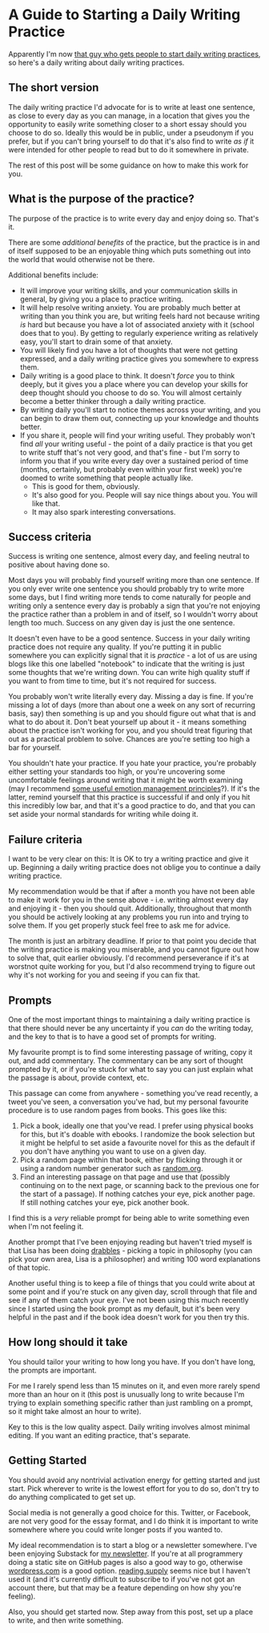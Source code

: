 # A Guide to Starting a Daily Writing Practice

Apparently I'm now [that guy who gets people to start daily writing practices](https://twitter.com/DRMacIver/status/1265999121057546242), so here's a daily writing about daily writing practices.

## The short version

The daily writing practice I'd advocate for is to write at least one sentence, as close to every day as you can manage, in a location that gives you the opportunity to easily write something closer to a short essay should you choose to do so. Ideally this would be in public, under a pseudonym if you prefer, but if you can't bring yourself to do that it's also find to write *as if* it were intended for other people to read but to do it somewhere in private.

The rest of this post will be some guidance on how to make this work for you.

## What is the purpose of the practice?

The purpose of the practice is to write every day and enjoy doing so. That's it.

There are some *additional benefits* of the practice, but the practice is in and of itself supposed to be an enjoyable thing which puts something out into the world that would otherwise not be there.

Additional benefits include:

* It will improve your writing skills, and your communication skills in general, by giving you a place to practice writing.
* It will help resolve writing anxiety. You are probably much better at writing than you think you are, but writing feels hard not because writing *is* hard but because you have a lot of associated anxiety with it (school does that to you). By getting to regularly experience writing as relatively easy, you'll start to drain some of that anxiety.
* You will likely find you have a lot of thoughts that were not getting expressed, and a daily writing practice gives you somewhere to express them.
* Daily writing is a good place to think. It doesn't *force* you to think deeply, but it gives you a place where you can develop your skills for deep thought should you choose to do so. You will almost certainly become a better thinker through a daily writing practice.
* By writing daily you'll start to notice themes across your writing, and you can begin to draw them out, connecting up your knowledge and thouhts better.
* If you share it, people will find your writing useful. They probably won't find *all* your writing useful - the point of a daily practice is that you get to write stuff that's not very good, and that's fine - but I'm sorry to inform you that if you write every day over a sustained period of time (months, certainly, but probably even within your first week) you're doomed to write something that people actually like.
    * This is good for them, obviously.
    * It's also good for you. People will say nice things about you. You will like that.
    * It may also spark interesting conversations.

## Success criteria

Success is writing one sentence, almost every day, and feeling neutral to positive about having done so.

Most days you will probably find yourself writing more than one sentence. If you only ever write one sentence you should probably try to write more some days, but I find writing more tends to come naturally for people and writing only a sentence every day is probably a sign that you're not enjoying the practice rather than a problem in and of itself,
so I wouldn't worry about length too much.
Success on any given day is just the one sentence.

It doesn't even have to be a good sentence.
Success in your daily writing practice does not require any quality. If you're putting it in public somewhere you can explicitly signal that it is *practice* - a lot of us are using blogs like this one labelled "notebook" to indicate that the writing is just some thoughts that we're writing down. You can write high quality stuff if you want to from time to time, but it's not required for success.

You probably won't write literally every day. Missing a day is fine. If you're missing a lot of days (more than about one a week on any sort of recurring basis, say) then something is up and you should figure out what that is and what to do about it. Don't beat yourself up about it - it means something about the practice isn't working for you, and you should treat figuring that out as a practical problem to solve. Chances are you're setting too high a bar for yourself.

You shouldn't hate your practice. If you hate your practice, you're probably either setting your standards too high, or you're uncovering some uncomfortable feelings around writing that it might be worth examining (may I recommend [some useful emotion management principles](https://notebook.drmaciver.com/posts/2020-06-03-09:56.html)?).
If it's the latter, remind yourself that this practice is successful if and only if you hit this incredibly low bar, and that it's a good practice to do, and that you can set aside your normal standards for writing while doing it.

## Failure criteria

I want to be very clear on this: It is OK to try a writing practice and give it up. Beginning a daily writing practice does not oblige you to continue a daily writing practice.

My recommendation would be that if after a month you have not been able to make it work for you in the sense above - i.e. writing almost every day and enjoying it - then you should quit. Additionally, throughout that month you should be actively looking at any problems you run into and trying to solve them. If you get properly stuck feel free to ask me for advice.

The month is just an arbitrary deadline. If prior to that point you decide that the writing practice is making you miserable, and you cannot figure out how to solve that, quit earlier obviously. I'd recommend perseverance if it's at worstnot quite working for you, but I'd also recommend trying to figure out why it's not working for you and seeing if you can fix that.

## Prompts

One of the most important things to maintaining a daily writing practice is that there should never be any uncertainty if you *can* do the writing today, and the key to that is to have a good set of prompts for writing.

My favourite prompt is to find some interesting passage of writing, copy it out, and add commentary. The commentary can be any sort of thought prompted by it, or if you're stuck for what to say you can just explain what the passage is about, provide context, etc. 

This passage can come from anywhere - something you've read recently, a tweet you've seen, a conversation you've had, but my personal favourite procedure is to use random pages from books. This goes like this:

1. Pick a book, ideally one that you've read. I prefer using physical books for this, but it's doable with ebooks. I randomize the book selection but it might be helpful to set aside a favourite novel for this as the default if you don't have anything you want to use on a given day.
2. Pick a random page within that book, either by flicking through it or using a random number generator such as [random.org](https://www.random.org/).
3. Find an interesting passage on that page and use that (possibly continuing on to the next page, or scanning back to the previous one for the start of a passage). If nothing catches your eye, pick another page. If still nothing catches your eye, pick another book.

I find this is a *very* reliable prompt for being able to write something even when I'm not feeling it.

Another prompt that I've been enjoying reading but haven't tried myself is that Lisa has been doing [drabbles](https://notebook.lisamcnulty.co.uk/series/drabble/) - picking a topic in philosophy (you can pick your own area, Lisa is a philosopher) and writing 100 word explanations of that topic.

Another useful thing is to keep a file of things that you could write about at some point and if you're stuck on any given day, scroll through that file and see if any of them catch your eye. I've not been using this much recently since I started using the book prompt as my default, but it's been very helpful in the past and if the book idea doesn't work for you then try this.

## How long should it take

You should tailor your writing to how long you have. If you don't have long, the prompts are important.

For me I rarely spend less than 15 minutes on it, and even more rarely spend more than an hour on it (this post is unusually long to write because I'm trying to explain something specific rather than just rambling on a prompt, so it might take almost an hour to write).

Key to this is the low quality aspect. Daily writing involves almost minimal editing. If you want an editing practice, that's separate.

## Getting Started

You should avoid any nontrivial activation energy for getting started and just start. Pick wherever to write is the lowest effort for you to do so, don't try to do anything complicated to get set up.

Social media is not generally a good choice for this. Twitter, or Facebook, are not very good for the essay format, and I do think it is important to write somewhere where you could write longer posts if you wanted to.

My ideal recommendation is to start a blog or a newsletter somewhere. I've been enjoying Substack for [my newsletter](https://drmaciver.substack.com/). If you're at all programmery doing a static site on GitHub pages is also a good way to go, otherwise [wordpress.com](https://wordpress.com/) is a good option. [reading.supply](https://reading.supply/) seems nice but I haven't used it (and it's currently difficult to subscribe to if you've not got an account there, but that may be a feature depending on how shy you're feeling).

Also, you should get started now. Step away from this post, set up a place to write, and then write something.

